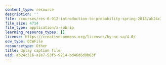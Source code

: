 ```yaml
---
content_type: resource
description: ''
file: /courses/res-6-012-introduction-to-probability-spring-2018/ab24c316a1e753f59214bd46d6d0b63f_AVVbUKstn8A.vtt
file_size: 4714
file_type: application/x-subrip
learning_resource_types: []
license: https://creativecommons.org/licenses/by-nc-sa/4.0/
ocw_type: OCWFile
resourcetype: Other
title: 3play caption file
uid: ab24c316-a1e7-53f5-9214-bd46d6d0b63f
---
```

